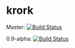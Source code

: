 # krork

Master: [![Build Status](https://travis-ci.com/cadox8/krork.svg?token=my8wXPsnzgtSyTetfaip&branch=master)](https://travis-ci.com/cadox8/krork)

0.9-alpha: [![Build Status](https://travis-ci.com/cadox8/krork.svg?token=my8wXPsnzgtSyTetfaip&branch=0.9-alpha)](https://travis-ci.com/cadox8/krork)